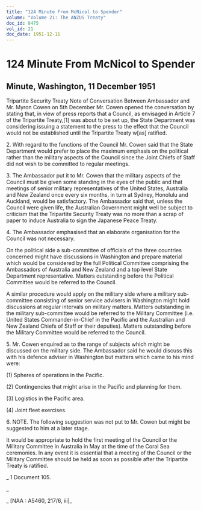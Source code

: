 ```yaml
---
title: "124 Minute From McNicol to Spender"
volume: "Volume 21: The ANZUS Treaty"
doc_id: 8475
vol_id: 21
doc_date: 1951-12-11
---
```


# 124 Minute From McNicol to Spender

## Minute, Washington, 11 December 1951

Tripartite Security Treaty Note of Conversation Between Ambassador and Mr. Myron Cowen on 5th December Mr. Cowen opened the conversation by stating that, in view of press reports that a Council, as envisaged in Article 7 of the Tripartite Treaty,[1] was about to be set up, the State Department was considering issuing a statement to the press to the effect that the Council would not be established until the Tripartite Treaty w[as] ratified.

2\. With regard to the functions of the Council Mr. Cowen said that the State Department would prefer to place the maximum emphasis on the political rather than the military aspects of the Council since the Joint Chiefs of Staff did not wish to be committed to regular meetings.

3\. The Ambassador put it to Mr. Cowen that the military aspects of the Council must be given some standing in the eyes of the public and that meetings of senior military representatives of the United States, Australia and New Zealand once every six months, in turn at Sydney, Honolulu and Auckland, would be satisfactory. The Ambassador said that, unless the Council were given life, the Australian Government might well be subject to criticism that the Tripartite Security Treaty was no more than a scrap of paper to induce Australia to sign the Japanese Peace Treaty.

4\. The Ambassador emphasised that an elaborate organisation for the Council was not necessary.

On the political side a sub-committee of officials of the three countries concerned might have discussions in Washington and prepare material which would be considered by the full Political Committee comprising the Ambassadors of Australia and New Zealand and a top level State Department representative. Matters outstanding before the Political Committee would be referred to the Council.

A similar procedure would apply on the military side where a military sub-committee consisting of senior service advisers in Washington might hold discussions at regular intervals on military matters. Matters outstanding in the military sub-committee would be referred to the Military Committee (i.e. United States Commander-in-Chief in the Pacific and the Australian and New Zealand Chiefs of Staff or their deputies). Matters outstanding before the Military Committee would be referred to the Council.

5\. Mr. Cowen enquired as to the range of subjects which might be discussed on the military side. The Ambassador said he would discuss this with his defence adviser in Washington but matters which came to his mind were:

(1) Spheres of operations in the Pacific.

(2) Contingencies that might arise in the Pacific and planning for them.

(3) Logistics in the Pacific area.

(4) Joint fleet exercises.

6\. NOTE. The following suggestion was not put to Mr. Cowen but might be suggested to him at a later stage.

It would be appropriate to hold the first meeting of the Council or the Military Committee in Australia in May at the time of the Coral Sea ceremonies. In any event it is essential that a meeting of the Council or the Military Committee should be held as soon as possible after the Tripartite Treaty is ratified.

_ 1 Document 105.

_

_ [NAA : A5460, 217/6, iii]_
